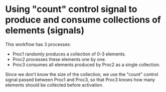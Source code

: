 # Using "count" control signal to produce and consume collections of elements (signals)

This workflow has 3 processes:
- Proc1 randomly produces a collection of 0-3 elements.
- Proc2 processes these elements one by one.
- Proc3 consumes all elements produced by Proc2 as a single collection.

Since we don't know the size of the collection, we use the "count" control signal passed between Proc1 and Proc3, so that Proc3 knows how many elements should be collected before activation.
